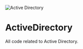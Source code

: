 ![Active Directory](https://www.bio-key.com/products/windows/img/ad.png)

# ActiveDirectory

All code related to Active Directory. 
